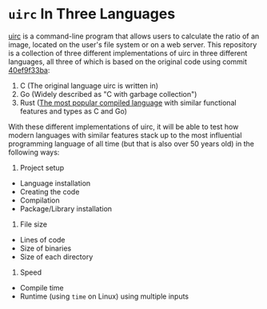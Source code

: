 # `uirc` In Three Languages 

[uirc](https://github.com/brysonsteck/uirc) is a command-line program that allows users to calculate the ratio of an image, located on the user's file system or on a web server. This repository is a collection of three different implementations of uirc in three different languages, all three of which is based on the original code using commit [40ef9f33ba](https://github.com/brysonsteck/uirc/tree/40ef9f33ba16265e7f0dddb625fa94ad4d2b5afe):

1. C (The original language uirc is written in)
1. Go (Widely described as "C with garbage collection")
1. Rust ([The most popular compiled language](https://insights.stackoverflow.com/survey/2021#most-loved-dreaded-and-wanted-language-love-dread) with similar functional features and types as C and Go)

With these different implementations of uirc, it will be able to test how modern languages with similar features stack up to the most influential programming language of all time (but that is also over 50 years old) in the following ways:

1. Project setup
  * Language installation
  * Creating the code
  * Compilation
  * Package/Library installation
1. File size
  * Lines of code
  * Size of binaries
  * Size of each directory
1. Speed
  * Compile time
  * Runtime (using `time` on Linux) using multiple inputs



